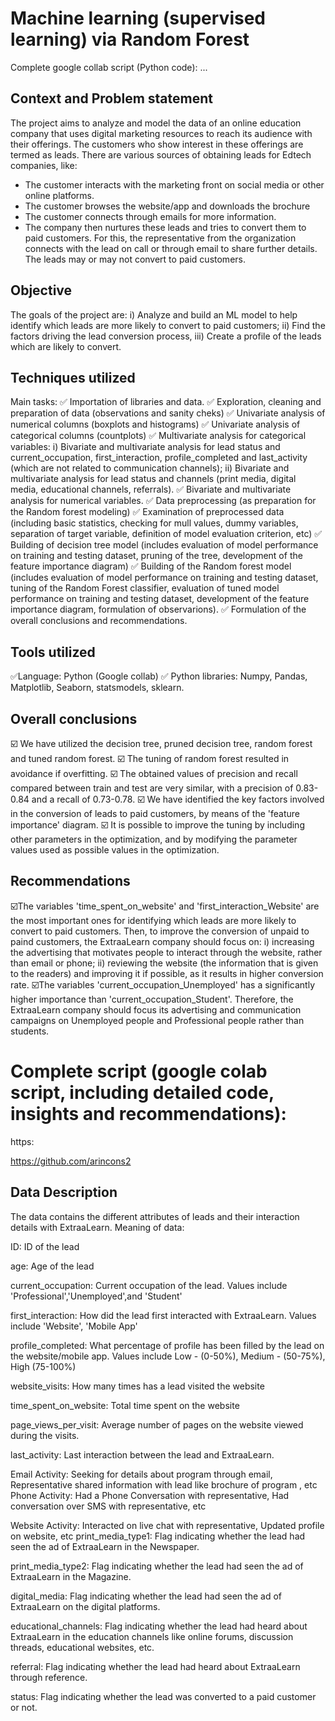 # Machine learning (supervised learning) via Random Forest 

Complete google collab script (Python code):
...

## **Context and Problem statement**
The project aims to analyze and model the data of an online education company that uses digital marketing resources to reach its audience with their offerings.
The customers who show interest in these offerings are termed as leads. There are various sources of obtaining leads for Edtech companies, like:
- The customer interacts with the marketing front on social media or other online platforms.
- The customer browses the website/app and downloads the brochure
- The customer connects through emails for more information.
- The company then nurtures these leads and tries to convert them to paid customers. 
For this, the representative from the organization connects with the lead on call or through email to share further details. The leads may or may not convert to paid customers.

## **Objective** 
 The goals of the project are: i) Analyze and build an ML model to help identify which leads are more likely to convert to paid customers; ii) Find the factors driving the lead conversion process, iii) Create a profile of the leads which are likely to convert.

## **Techniques utilized**

Main tasks:
✅ Importation of libraries and data.
✅ Exploration, cleaning and preparation of data (observations and sanity cheks)
✅ Univariate analysis of numerical columns (boxplots and histograms)
✅ Univariate analysis of categorical columns (countplots)
✅ Multivariate analysis for categorical variables: i) Bivariate and multivariate analysis for lead status and current_occupation, first_interaction, profile_completed and last_activity (which are not related to communication channels); ii) Bivariate and multivariate analysis for lead status and channels (print media, digital media, educational channels, referrals). 
✅ Bivariate and multivariate analysis for numerical variables.
✅ Data preprocessing (as preparation for the Random forest modeling)
✅ Examination of preprocessed data (including basic statistics, checking for mull values, dummy variables, separation of target variable, definition of model evaluation criterion, etc)
✅ Building of decision tree model (includes evaluation of model performance on training and testing dataset, pruning of the tree, development of the feature importance diagram)
✅ Building of the Random forest model (includes evaluation of model performance on training and testing dataset, tuning of the Random Forest classifier, evaluation of tuned model performance on training and testing dataset, development of the feature importance diagram, formulation of observarions).
✅ Formulation of the overall conclusions and recommendations.

## **Tools utilized**
✅Language: Python (Google collab)
✅ Python libraries: Numpy, Pandas, Matplotlib, Seaborn, statsmodels, sklearn.

## **Overall conclusions** 
☑️ We have utilized the decision tree, pruned decision tree, random forest and tuned random forest.
☑️ The tuning of random forest resulted in avoidance if overfitting.
☑️ The obtained values of precision and recall compared between train and test are very similar, with a precision of 0.83-0.84 and a recall of 0.73-0.78.
☑️ We have identified the key factors involved in the conversion of leads to paid customers, by means of the 'feature importance' diagram.
☑️ It is possible to improve the tuning by including other parameters in the optimization, and by modifying the parameter values used as possible values in the optimization.

## **Recommendations** 
☑️The variables 'time_spent_on_website' and 'first_interaction_Website' are the most important ones for identifying which leads are more likely to convert to paid customers. Then, to improve the conversion of unpaid to paind customers, the ExtraaLearn company should focus on: i) increasing the advertising that motivates people to interact through the website, rather than email or phone; ii) reviewing the website (the information that is given to the readers) and improving it if possible, as it results in higher conversion rate.
☑️The variables 'current_occupation_Unemployed' has a significantly higher importance than 'current_occupation_Student'. Therefore, the ExtraaLearn company should focus its advertising and communication campaigns on Unemployed people and Professional people rather than students.

# Complete script (google colab script, including detailed code, insights and recommendations): 

https:

https://github.com/arincons2



## Data Description
The data contains the different attributes of leads and their interaction details with ExtraaLearn. Meaning of data: 

ID: ID of the lead

age: Age of the lead

current_occupation: Current occupation of the lead. Values include 'Professional','Unemployed',and 'Student'

first_interaction: How did the lead first interacted with ExtraaLearn. Values include 'Website', 'Mobile App'

profile_completed: What percentage of profile has been filled by the lead on the website/mobile app. Values include Low - (0-50%), Medium - (50-75%), High (75-100%)

website_visits: How many times has a lead visited the website

time_spent_on_website: Total time spent on the website

page_views_per_visit: Average number of pages on the website viewed during the visits.

last_activity: Last interaction between the lead and ExtraaLearn.

Email Activity: Seeking for details about program through email, Representative shared information with lead like brochure of program , etc
Phone Activity: Had a Phone Conversation with representative, Had conversation over SMS with representative, etc

Website Activity: Interacted on live chat with representative, Updated profile on website, etc
print_media_type1: Flag indicating whether the lead had seen the ad of ExtraaLearn in the Newspaper.

print_media_type2: Flag indicating whether the lead had seen the ad of ExtraaLearn in the Magazine.

digital_media: Flag indicating whether the lead had seen the ad of ExtraaLearn on the digital platforms.

educational_channels: Flag indicating whether the lead had heard about ExtraaLearn in the education channels like online forums, discussion threads, educational websites, etc.

referral: Flag indicating whether the lead had heard about ExtraaLearn through reference.

status: Flag indicating whether the lead was converted to a paid customer or not.
